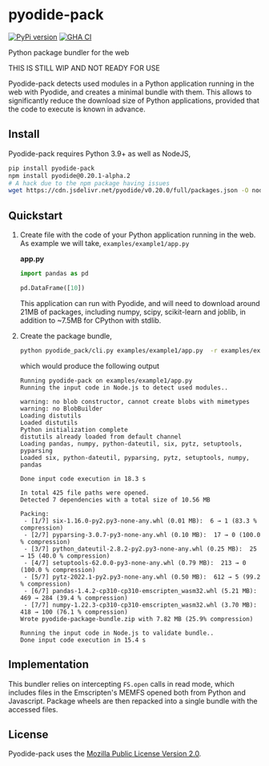 # pyodide-pack

[![PyPi version](https://img.shields.io/pypi/v/pyodide-pack.svg)](https://pypi.org/project/pyodide-pack)
[![GHA CI](https://github.com/rth/pyodide-pack/actions/workflows/main.yml/badge.svg?branch=main)](https://github.com/rth/pyodide-pack/actions/workflows/main.yml)

Python package bundler for the web

THIS IS STILL WIP AND NOT READY FOR USE

Pyodide-pack detects used modules in a Python application running in the web with Pyodide, and creates a minimal bundle with them. This allows to significantly reduce the download size of Python applications, provided that the code to execute is known in advance.

## Install

Pyodide-pack requires Python 3.9+ as well as NodeJS,

```bash
pip install pyodide-pack
npm install pyodide@0.20.1-alpha.2
# A hack due to the npm package having issues
wget https://cdn.jsdelivr.net/pyodide/v0.20.0/full/packages.json -O node_modules/pyodide/packages.json
```

## Quickstart

1. Create file with the code of your Python application running in the web. As example we will take,
   `examples/example1/app.py`

   **app.py**

   ```py
   import pandas as pd

   pd.DataFrame([10])
   ```

   This application can run with Pyodide, and will need to download around 21MB of packages, including numpy, scipy, scikit-learn and joblib, in addition to ~7.5MB for CPython with stdlib.

2. Create the package bundle,

   ```bash
   python pyodide_pack/cli.py examples/example1/app.py  -r examples/example1/requirements.txt
   ```

   which would produce the following output

   ```
   Running pyodide-pack on examples/example1/app.py
   Running the input code in Node.js to detect used modules..

   warning: no blob constructor, cannot create blobs with mimetypes
   warning: no BlobBuilder
   Loading distutils
   Loaded distutils
   Python initialization complete
   distutils already loaded from default channel
   Loading pandas, numpy, python-dateutil, six, pytz, setuptools, pyparsing
   Loaded six, python-dateutil, pyparsing, pytz, setuptools, numpy, pandas

   Done input code execution in 18.3 s

   In total 425 file paths were opened.
   Detected 7 dependencies with a total size of 10.56 MB

   Packing:
    - [1/7] six-1.16.0-py2.py3-none-any.whl (0.01 MB):  6 → 1 (83.3 % compression)
    - [2/7] pyparsing-3.0.7-py3-none-any.whl (0.10 MB):  17 → 0 (100.0 % compression)
    - [3/7] python_dateutil-2.8.2-py2.py3-none-any.whl (0.25 MB):  25 → 15 (40.0 % compression)
    - [4/7] setuptools-62.0.0-py3-none-any.whl (0.79 MB):  213 → 0 (100.0 % compression)
    - [5/7] pytz-2022.1-py2.py3-none-any.whl (0.50 MB):  612 → 5 (99.2 % compression)
    - [6/7] pandas-1.4.2-cp310-cp310-emscripten_wasm32.whl (5.21 MB):  469 → 284 (39.4 % compression)
    - [7/7] numpy-1.22.3-cp310-cp310-emscripten_wasm32.whl (3.70 MB):  418 → 100 (76.1 % compression)
   Wrote pyodide-package-bundle.zip with 7.82 MB (25.9% compression)

   Running the input code in Node.js to validate bundle..
   Done input code execution in 15.4 s
   ```

## Implementation

This bundler relies on intercepting `FS.open` calls in read mode, which includes files in the Emscripten's MEMFS opened both from Python and Javascript. Package wheels are then repacked into a single bundle with the accessed files.

## License

Pyodide-pack uses the [Mozilla Public License Version 2.0](https://choosealicense.com/licenses/mpl-2.0/).
